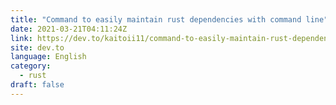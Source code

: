 ```yaml
---
title: "Command to easily maintain rust dependencies with command line"
date: 2021-03-21T04:11:24Z
link: https://dev.to/kaitoii11/command-to-easily-maintain-rust-dependencies-with-command-line-5fmm?utm_medium=RSS&utm_source=news.12bit.vn
site: dev.to
language: English
category:
  - rust
draft: false
---
```

